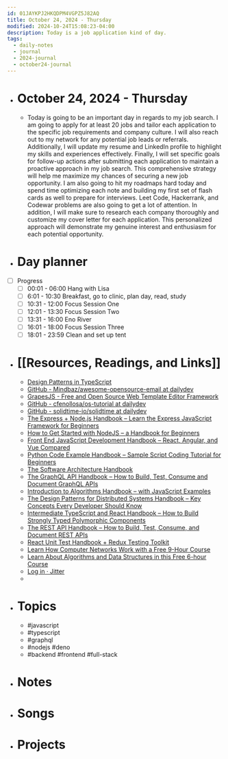 ```yaml
---
id: 01JAYKPJ2HKQDPM4VGPZ5J82AQ
title: October 24, 2024 - Thursday
modified: 2024-10-24T15:08:23-04:00
description: Today is a job application kind of day.
tags:
  - daily-notes
  - journal
  - 2024-journal
  - october24-journal
---
```

- # October 24, 2024 - Thursday
	- Today is going to be an important day in regards to my job search. I am going to apply for at least 20 jobs and tailor each application to the specific job requirements and company culture. I will also reach out to my network for any potential job leads or referrals. Additionally, I will update my resume and LinkedIn profile to highlight my skills and experiences effectively. Finally, I will set specific goals for follow-up actions after submitting each application to maintain  a proactive approach in my job search. This comprehensive strategy will help me maximize my chances of securing a new job opportunity. I am also going to hit my roadmaps hard today and spend time optimizing each note and building my first set of flash cards as well to prepare for interviews. Leet Code, Hackerrank, and Codewar problems are also going to get a lot of attention. In addition, I will make sure to research each company thoroughly and customize my cover letter for each application. This personalized approach will demonstrate my genuine interest and enthusiasm for each potential opportunity.

- # Day planner
- [ ] Progress
	- [ ] 00:01 - 06:00 Hang with Lisa
	- [ ] 6:01 - 10:30 Breakfast, go to clinic, plan day, read, study
	- [ ] 10:31 - 12:00 Focus Session One
	- [ ] 12:01 - 13:30 Focus Session Two 
	- [ ] 13:31 - 16:00 Eno River
	- [ ] 16:01 - 18:00 Focus Session Three
	- [ ] 18:01 - 23:59 Clean and set up tent

- # [[Resources, Readings, and Links]]
	- [Design Patterns in TypeScript](https://refactoring.guru/design-patterns/typescript)
	- [GitHub - Mindbaz/awesome-opensource-email at dailydev](https://github.com/Mindbaz/awesome-opensource-email?tab=readme-ov-file&ref=dailydev)
	- [GrapesJS - Free and Open Source Web Template Editor Framework](https://grapesjs.com/)
	- [GitHub - cfenollosa/os-tutorial at dailydev](https://github.com/cfenollosa/os-tutorial?ref=dailydev)
	- [GitHub - solidtime-io/solidtime at dailydev](https://github.com/solidtime-io/solidtime?ref=dailydev)
	- [The Express + Node.js Handbook – Learn the Express JavaScript Framework for Beginners](https://www.freecodecamp.org/news/the-express-handbook/)
	- [How to Get Started with NodeJS – a Handbook for Beginners](https://www.freecodecamp.org/news/get-started-with-nodejs/)
	- [Front End JavaScript Development Handbook – React, Angular, and Vue Compared](https://www.freecodecamp.org/news/front-end-javascript-development-react-angular-vue-compared/)
	- [Python Code Example Handbook – Sample Script Coding Tutorial for Beginners](https://www.freecodecamp.org/news/python-code-examples-sample-script-coding-tutorial-for-beginners/)
	- [The Software Architecture Handbook](https://www.freecodecamp.org/news/an-introduction-to-software-architecture-patterns/)
	- [The GraphQL API Handbook – How to Build, Test, Consume and Document GraphQL APIs](https://www.freecodecamp.org/news/building-consuming-and-documenting-a-graphql-api/)
	- [Introduction to Algorithms Handbook – with JavaScript Examples](https://www.freecodecamp.org/news/introduction-to-algorithms-with-javascript-examples/)
	- [The Design Patterns for Distributed Systems Handbook – Key Concepts Every Developer Should Know](https://www.freecodecamp.org/news/design-patterns-for-distributed-systems/)
	- [Intermediate TypeScript and React Handbook – How to Build Strongly Typed Polymorphic Components](https://www.freecodecamp.org/news/build-strongly-typed-polymorphic-components-with-react-and-typescript/)
	- [The REST API Handbook – How to Build, Test, Consume, and Document REST APIs](https://www.freecodecamp.org/news/build-consume-and-document-a-rest-api/)
	- [React Unit Test Handbook + Redux Testing Toolkit](https://www.freecodecamp.org/news/how-to-write-unit-tests-in-react-redux/)
	- [Learn How Computer Networks Work with a Free 9-Hour Course](https://www.freecodecamp.org/news/free-computer-networking-course/)
	- [Learn About Algorithms and Data Structures in this Free 6-hour Course](https://www.freecodecamp.org/news/algorithms-and-data-structures-free-treehouse-course/)
	- [Log in · Jitter](https://jitter.video/files/)
	- 

- # Topics
	- #javascript 
	- #typescript 
	- #graphql 
	- #nodejs #deno 
	- #backend #frontend #full-stack 

- # Notes

- # Songs

- # Projects